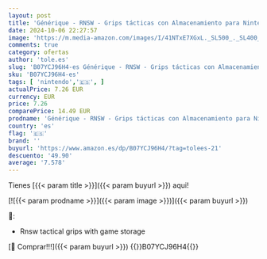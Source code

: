 ```yaml
---
layout: post
title: 'Générique - RNSW - Grips tácticas con Almacenamiento para Nintendo Switch'
date: 2024-10-06 22:27:57
image: 'https://m.media-amazon.com/images/I/41NTxE7XGxL._SL500_._SL400_.jpg'
comments: true
category: ofertas
author: 'tole.es'
slug: 'B07YCJ96H4-es Générique - RNSW - Grips tácticas con Almacenamiento para...'
sku: 'B07YCJ96H4-es'
tags: [ 'nintendo','🇪🇸', ]
actualPrice: 7.26 EUR
currency: EUR
price: 7.26
comparePrice: 14.49 EUR
prodname: 'Générique - RNSW - Grips tácticas con Almacenamiento para Nintendo Switch'
country: 'es'
flag: '🇪🇸'
brand: ''
buyurl: 'https://www.amazon.es/dp/B07YCJ96H4/?tag=tolees-21'
descuento: '49.90'
average: '7.578'
---
```


Tienes [{{< param title >}}]({{< param buyurl >}}) aqui!

[![{{< param prodname >}}]({{< param image >}})]({{< param buyurl >}})

🔎:

- Rnsw tactical grips with game storage

[🛒 Comprar!!!]({{< param buyurl >}})
{{<world>}}B07YCJ96H4{{</world>}}
